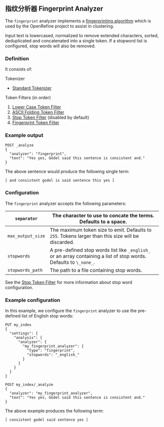## 指纹分析器 Fingerprint Analyzer

The `fingerprint` analyzer implements a [fingerprinting algorithm](https://github.com/OpenRefine/OpenRefine/wiki/Clustering-In-Depth#fingerprint) which is used by the OpenRefine project to assist in clustering.

Input text is lowercased, normalized to remove extended characters, sorted, deduplicated and concatenated into a single token. If a stopword list is configured, stop words will also be removed.

### Definition

It consists of:

Tokenizer 
    

  * [Standard Tokenizer](analysis-standard-tokenizer.html)



Token Filters (in order) 
    

  1. [Lower Case Token Filter](analysis-lowercase-tokenfilter.html)
  2. [ASCII Folding Token Filter](analysis-asciifolding-tokenfilter.html)
  3. [Stop Token Filter](analysis-stop-tokenfilter.html) (disabled by default) 
  4. [Fingerprint Token Filter](analysis-fingerprint-tokenfilter.html)



### Example output
    
    
    POST _analyze
    {
      "analyzer": "fingerprint",
      "text": "Yes yes, Gödel said this sentence is consistent and."
    }

The above sentence would produce the following single term:
    
    
    [ and consistent godel is said sentence this yes ]

### Configuration

The `fingerprint` analyzer accepts the following parameters:

`separator`| The character to use to concate the terms. Defaults to a space.     
---|---    
`max_output_size`| The maximum token size to emit. Defaults to `255`. Tokens larger than this size will be discarded.     
`stopwords`| A pre-defined stop words list like `_english_` or an array containing a list of stop words. Defaults to `\_none_`.     
`stopwords_path`| The path to a file containing stop words.   
  
See the [Stop Token Filter](analysis-stop-tokenfilter.html) for more information about stop word configuration.

### Example configuration

In this example, we configure the `fingerprint` analyzer to use the pre-defined list of English stop words:
    
    
    PUT my_index
    {
      "settings": {
        "analysis": {
          "analyzer": {
            "my_fingerprint_analyzer": {
              "type": "fingerprint",
              "stopwords": "_english_"
            }
          }
        }
      }
    }
    
    POST my_index/_analyze
    {
      "analyzer": "my_fingerprint_analyzer",
      "text": "Yes yes, Gödel said this sentence is consistent and."
    }

The above example produces the following term:
    
    
    [ consistent godel said sentence yes ]
